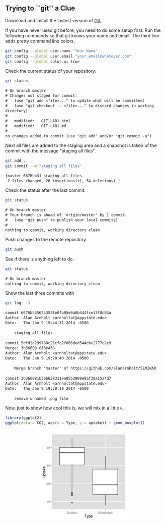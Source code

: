 ## Trying to ``git'' a Clue


Download and install the lastest version of [Git.](http://git-scm.com/downloads)




If you have never used git before, you need to do some setup first.  Run the following commands so that git knows your name and email.  The third line adds pretty command line colors. 


```bash
git config --global user.name "Your Name"
git config --global user.email "your_email@whatever.com"
git config --global color.ui true
```


Check the current status of your repository:

```bash
git status
```

```
# On branch master
# Changes not staged for commit:
#   (use "git add <file>..." to update what will be committed)
#   (use "git checkout -- <file>..." to discard changes in working directory)
#
#	modified:   GIT_LAB1.html
#	modified:   GIT_LAB1.md
#
no changes added to commit (use "git add" and/or "git commit -a")
```


Next all files are added to the staging area and a snapshot is taken of the commit with the message "staging all files".

```bash
git add .
git commit  -m "staging all files"
```

```
[master 6676bb3] staging all files
 2 files changed, 26 insertions(+), 54 deletions(-)
```


Check the status after the last commit.

```bash
git status
```

```
# On branch master
# Your branch is ahead of 'origin/master' by 1 commit.
#   (use "git push" to publish your local commits)
#
nothing to commit, working directory clean
```

Push changes to the remote repository. 

```bash
git push
```

See if there is anything left to do.

```bash
git status
```

```
# On branch master
nothing to commit, working directory clean
```

Show the last three commits with

```bash
git log  -3
```

```
commit 6676bb35624353fe0fa05e0a0b444fce13f8c03a
Author: Alan Arnholt <arnholtat@appstate.edu>
Date:   Thu Jan 9 19:44:31 2014 -0500

    staging all files

commit 5dfd2d299768c21cfc2f866ded544cbc2777c2e9
Merge: 3b36608 8f3e438
Author: Alan Arnholt <arnholtat@appstate.edu>
Date:   Thu Jan 9 19:20:40 2014 -0500

    Merge branch 'master' of https://github.com/alanarnholt/SEMINAR

commit 3b366081b36b638311ea0552809e8af38a15a4d7
Author: Alan Arnholt <arnholtat@appstate.edu>
Date:   Thu Jan 9 19:20:18 2014 -0500

    remove unnamed .png file
```


Now, just to show how cool this is, we will mix in a little `R`.


```r
library(ggplot2)
ggplot(data = CO2, aes(x = Type, y = uptake)) + geom_boxplot()
```

<img src="figure/Rgraph.png" title="plot of chunk Rgraph" alt="plot of chunk Rgraph" style="display: block; margin: auto;" />

